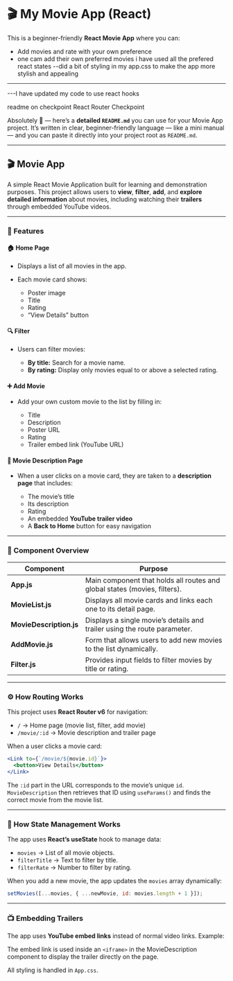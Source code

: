# 🎬 My Movie App (React)

This is a beginner-friendly **React Movie App** where you can:
- Add movies and rate with your own preference
- one cam add their own preferred movies
i have used all the prefered react states 
--did a bit of styling in my app.css to make the app more stylish and appealing

---


---I have updated my code to use react hooks 


readme on checkpoint React Router Checkpoint

Absolutely 💪 — here’s a **detailed `README.md`** you can use for your Movie App project.
It’s written in clear, beginner-friendly language — like a mini manual — and you can paste it directly into your project root as `README.md`.

---

## 🎬 Movie App

A simple React Movie Application built for learning and demonstration purposes.
This project allows users to **view**, **filter**, **add**, and **explore detailed information** about movies, including watching their **trailers** through embedded YouTube videos.

---

### 🚀 Features

#### 🏠 Home Page

* Displays a list of all movies in the app.
* Each movie card shows:

  * Poster image
  * Title
  * Rating
  * “View Details” button

#### 🔍 Filter

* Users can filter movies:

  * **By title:** Search for a movie name.
  * **By rating:** Display only movies equal to or above a selected rating.

#### ➕ Add Movie

* Add your own custom movie to the list by filling in:

  * Title
  * Description
  * Poster URL
  * Rating
  * Trailer embed link (YouTube URL)

#### 🎥 Movie Description Page

* When a user clicks on a movie card, they are taken to a **description page** that includes:

  * The movie’s title
  * Its description
  * Rating
  * An embedded **YouTube trailer video**
  * A **Back to Home** button for easy navigation

---

### 🧩 Component Overview

| Component               | Purpose                                                                   |
| ----------------------- | ------------------------------------------------------------------------- |
| **App.js**              | Main component that holds all routes and global states (movies, filters). |
| **MovieList.js**        | Displays all movie cards and links each one to its detail page.           |
| **MovieDescription.js** | Displays a single movie’s details and trailer using the route parameter.  |
| **AddMovie.js**         | Form that allows users to add new movies to the list dynamically.         |
| **Filter.js**           | Provides input fields to filter movies by title or rating.                |

---

### ⚙️ How Routing Works

This project uses **React Router v6** for navigation:

* `/` → Home page (movie list, filter, add movie)
* `/movie/:id` → Movie description and trailer page

When a user clicks a movie card:

```jsx
<Link to={`/movie/${movie.id}`}>
  <button>View Details</button>
</Link>
```

The `:id` part in the URL corresponds to the movie’s unique `id`.
`MovieDescription` then retrieves that ID using `useParams()` and finds the correct movie from the movie list.

---

### 🧠 How State Management Works

The app uses **React’s useState** hook to manage data:

* `movies` → List of all movie objects.
* `filterTitle` → Text to filter by title.
* `filterRate` → Number to filter by rating.

When you add a new movie, the app updates the `movies` array dynamically:

```js
setMovies([...movies, { ...newMovie, id: movies.length + 1 }]);
```

---

### 📺 Embedding Trailers

The app uses **YouTube embed links** instead of normal video links.
Example:

The embed link is used inside an `<iframe>` in the MovieDescription component to display the trailer directly on the page.

All styling is handled in `App.css`.






